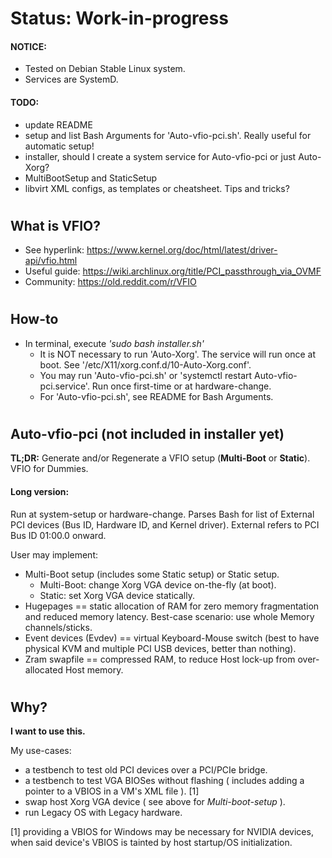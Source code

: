 # Status: Work-in-progress

#### NOTICE:
* Tested on Debian Stable Linux system.
* Services are SystemD.

#### TODO:
* update README
* setup and list Bash Arguments for 'Auto-vfio-pci.sh'. Really useful for automatic setup!
* installer, should I create a system service for Auto-vfio-pci or just Auto-Xorg?
* MultiBootSetup and StaticSetup
* libvirt XML configs, as templates or cheatsheet. Tips and tricks?
#

## What is VFIO?
* See hyperlink:  https://www.kernel.org/doc/html/latest/driver-api/vfio.html
* Useful guide:   https://wiki.archlinux.org/title/PCI_passthrough_via_OVMF
* Community:      https://old.reddit.com/r/VFIO
#

## How-to
* In terminal, execute *'sudo bash installer.sh'*
  * It is NOT necessary to run 'Auto-Xorg'. The service will run once at boot. See '/etc/X11/xorg.conf.d/10-Auto-Xorg.conf'.
  * You may run 'Auto-vfio-pci.sh' or 'systemctl restart Auto-vfio-pci.service'. Run once first-time or at hardware-change.
  * For 'Auto-vfio-pci.sh', see README for Bash Arguments.
#

## Auto-vfio-pci  (not included in installer yet)
**TL;DR:**
Generate and/or Regenerate a VFIO setup (**Multi-Boot** or **Static**). VFIO for Dummies.

#### Long version:
Run at system-setup or hardware-change.
Parses Bash for list of External PCI devices (Bus ID, Hardware ID, and Kernel driver). External refers to PCI Bus ID 01:00.0 onward.

User may implement:
* Multi-Boot setup (includes some Static setup) or Static setup.
  - Multi-Boot:   change Xorg VGA device on-the-fly (at boot).
  - Static:       set Xorg VGA device statically.
* Hugepages             == static allocation of RAM for zero memory fragmentation and reduced memory latency. Best-case scenario: use whole Memory channels/sticks.
* Event devices (Evdev) == virtual Keyboard-Mouse switch (best to have physical KVM and multiple PCI USB devices, better than nothing).
* Zram swapfile         == compressed RAM, to reduce Host lock-up from over-allocated Host memory.
#

## Why?
  **I want to use this.**

My use-cases:
* a testbench to test old PCI devices over a PCI/PCIe bridge.
* a testbench to test VGA BIOSes without flashing ( includes adding a pointer to a VBIOS in a VM's XML file ). [1]
* swap host Xorg VGA device ( see above for *Multi-boot-setup* ).
* run Legacy OS with Legacy hardware.

[1] providing a VBIOS for Windows may be necessary for NVIDIA devices, when said device's VBIOS is tainted by host startup/OS initialization.
